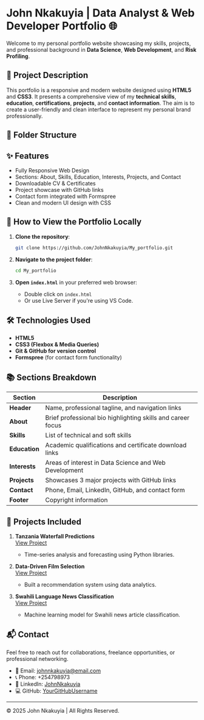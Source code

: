 # John Nkakuyia | Data Analyst & Web Developer Portfolio 🌐

Welcome to my personal portfolio website showcasing my skills, projects, and professional background in **Data Science**, **Web Development**, and **Risk Profiling**.

## 📄 Project Description

This portfolio is a responsive and modern website designed using **HTML5** and **CSS3**. It presents a comprehensive view of my **technical skills**, **education**, **certifications**, **projects**, and **contact information**. The aim is to create a user-friendly and clean interface to represent my personal brand professionally.

## 📁 Folder Structure


## ✨ Features

- Fully Responsive Web Design
- Sections: About, Skills, Education, Interests, Projects, and Contact
- Downloadable CV & Certificates
- Project showcase with GitHub links
- Contact form integrated with Formspree
- Clean and modern UI design with CSS

## 🚀 How to View the Portfolio Locally

1. **Clone the repository**:
    ```bash
    git clone https://github.com/JohnNkakuyia/My_portfolio.git
    ```

2. **Navigate to the project folder**:
    ```bash
    cd My_portfolio
    ```

3. **Open `index.html`** in your preferred web browser:
    - Double click on `index.html`
    - Or use Live Server if you're using VS Code.

## 🛠️ Technologies Used

- **HTML5**
- **CSS3 (Flexbox & Media Queries)**
- **Git & GitHub for version control**
- **Formspree** (for contact form functionality)

## 📚 Sections Breakdown

| Section     | Description                                                                 |
|-------------|-----------------------------------------------------------------------------|
| **Header**  | Name, professional tagline, and navigation links                           |
| **About**   | Brief professional bio highlighting skills and career focus                 |
| **Skills**  | List of technical and soft skills                                           |
| **Education**| Academic qualifications and certificate download links                    |
| **Interests**| Areas of interest in Data Science and Web Development                      |
| **Projects**| Showcases 3 major projects with GitHub links                                |
| **Contact** | Phone, Email, LinkedIn, GitHub, and contact form                            |
| **Footer**  | Copyright information                                                      |

## 📂 Projects Included

1. **Tanzania Waterfall Predictions**  
   [View Project](https://github.com/JohnNkakuyia/Tanzania_waterFall_Predictions)  
   - Time-series analysis and forecasting using Python libraries.

2. **Data-Driven Film Selection**  
   [View Project](https://github.com/JohnNkakuyia/Data-Driven-Film-Selection)  
   - Built a recommendation system using data analytics.

3. **Swahili Language News Classification**  
   [View Project](https://github.com/JohnNkakuyia/Swahili-Language-News-Classification-)  
   - Machine learning model for Swahili news article classification.

## 📬 Contact

Feel free to reach out for collaborations, freelance opportunities, or professional networking.

- 📧 Email: [johnnkakuyia@email.com](mailto:johnnkakuyia@email.com)
- 📞 Phone: +254798973
- 🔗 LinkedIn: [JohnNkakuyia](https://www.linkedin.com/in/johnnkakuyia/)
- 💻 GitHub: [YourGitHubUsername](https://github.com/yourusername)

---

© 2025 John Nkakuyia | All Rights Reserved.

